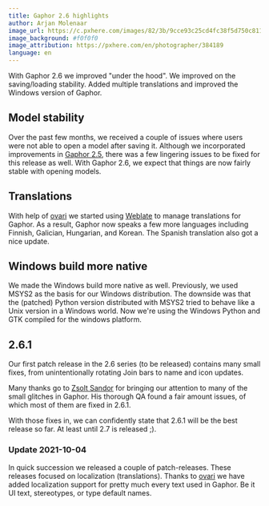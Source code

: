 ```yaml
---
title: Gaphor 2.6 highlights
author: Arjan Molenaar
image_url: https://c.pxhere.com/images/82/3b/9cce93c25cd4fc38f5d750c81198-1419096.jpg!d
image_background: #f0f0f0
image_attribution: https://pxhere.com/en/photographer/384189
language: en
---
```


With Gaphor 2.6 we improved "under the hood". We improved on the saving/loading
stability. Added multiple translations and improved the Windows version of
Gaphor.

<!--break-->

## Model stability

Over the past few months, we received a couple of issues where users were not
able to open a model after saving it. Although we incorporated improvements in
[Gaphor 2.5](/2021/07/02/gaphor-2.5-highlights.html), there was a few lingering
issues to be fixed for this release as well. With Gaphor 2.6, we expect that
things are now fairly stable with opening models.

## Translations

With help of [ovari](https://github.com/ovari) we started using
[Weblate](https://hosted.weblate.org/projects/gaphor/gaphor/) to manage
translations for Gaphor. As a result, Gaphor now speaks a few more languages
including Finnish, Galician, Hungarian, and Korean. The Spanish translation also
got a nice update.

## Windows build more native

We made the Windows build more native as well. Previously, we used MSYS2 as the
basis for our Windows distribution. The downside was that the (patched) Python
version distributed with MSYS2 tried to behave like a Unix version in a Windows
world. Now we're using the Windows Python and GTK compiled for the windows
platform.

## 2.6.1

Our first patch release in the 2.6 series (to be released) contains many small
fixes, from unintentionally rotating Join bars to name and icon updates.

Many thanks go to [Zsolt Sandor](https://github.com/sz332) for bringing our
attention to many of the small glitches in Gaphor. His thorough QA found a fair
amount issues, of which most of them are fixed in 2.6.1.

With those fixes in, we can confidently state that 2.6.1 will be the best
release so far. At least until 2.7 is released ;).

### Update 2021-10-04

In quick succession we released a couple of patch-releases. These releases focused
on localization (translations). Thanks to [ovari](https://github.com/ovari) we have
added localization support for pretty much every text used in Gaphor. Be it UI text, stereotypes, or type default names.

